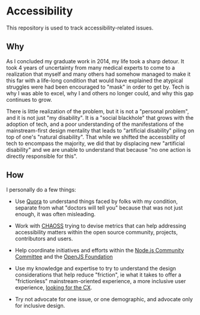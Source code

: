 ﻿# Accessibility

This repository is used to track accessibility-related issues.

## Why

As I concluded my graduate work in 2014, my life took a sharp detour. It took 4 years of uncertainty from many medical experts to come to a realization that myself and many others had somehow managed to make it this far with a life-long condition that would have explained the atypical struggles were had been encouraged to "mask" in order to get by. Tech is why I was able to excel, why I and others no longer could, and why this gap continues to grow.

There is little realization of the problem, but it is not a "personal problem", and it is not just "my disability". It is a "social blackhole" that grows with the adoption of tech, and a poor understanding of the manifestations of the mainstream-first design mentality that leads to "artificial disability" piling on top of one's "natural disability". That while we shifted the accessbility of tech to encompass the majority, we did that by displacing new "artificial disability" and we are unable to understand that because "no one action is directly responsible for this".

## How

I personally do a few things:

- Use [Quora](https://www.quora.com/search?q=autism&author=956284302) to understand things faced by folks with my condition, separate from what "doctors will tell you" because that was not just enough, it was often misleading.

- Work with [CHAOSS](https://chaoss.community/) trying to devise metrics that can help addressing accessibility matters within the open source community, projects, contributors and users.

- Help coordinate initiatives and efforts within the [Node.js Community Committee](https://github.com/nodejs/community-committee) and the [OpenJS Foundation](https://openjsf.org/)

- Use my knowledge and expertise to try to understand the design considerations that help reduce "friction", ie what it takes to offer a "frictionless" mainstream-oriented experience, a more inclusive user experience, [looking for the CX](https://medium.com/@smotaal/looking-for-the-cx-342e8ccbbb24).

- Try not advocate for one issue, or one demographic, and advocate only for inclusive design.

